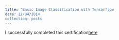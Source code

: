 ```yaml
---
title: "Basic Image Classification with Tensorflow
date: 12/04/2014
collection: posts
---
```


I successfully completed this certification[here](https://www.coursera.org/account/accomplishments/certificate/X9WYEBAZDW86)